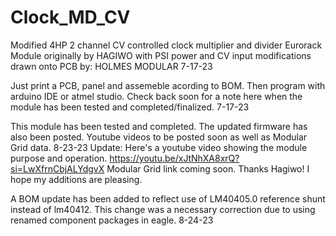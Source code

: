 # Clock_MD_CV
Modified 4HP 2 channel CV controlled clock multiplier and divider Eurorack Module originally by HAGIWO with PSI power and CV input modifications drawn onto PCB by:
HOLMES MODULAR 7-17-23

Just print a PCB, panel and assemeble acording to BOM. Then program with arduino IDE or atmel studio. 
Check back soon for a note here when the module has been tested and completed/finalized. 7-17-23

This module has been tested and completed. The updated firmware has also been posted. Youtube videos to be posted soon as well as Modular Grid data. 8-23-23
Update: Here's a youtube video showing the module purpose and operation. https://youtu.be/xJtNhXA8xrQ?si=LwXfrnCbjALYdgvX
Modular Grid link coming soon. 
Thanks Hagiwo! I hope my additions are pleasing. 

A BOM update has been added to reflect use of LM40405.0 reference shunt instead of lm40412. This change was a necessary correction due to using renamed component packages in eagle. 8-24-23
